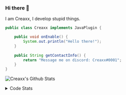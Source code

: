 ### Hi there 👋

I am Creaxx, I develop stupid things. 

```java
public class Creaxx implements JavaPlugin {

    public void onEnable() {
        System.out.println("Hello there!");
    }
    
    public String getContactInfo() {
        return "Message me on discord: Creaxx#0001";
    }
}
```

![Creaxx's Github Stats](https://github-readme-stats.vercel.app/api?username=CreaxxOG&show_icons=true&theme=dark&count_private=true)

<details>
  <summary>Code Stats</summary>

<!--START_SECTION:waka-->
![Code Time](http://img.shields.io/badge/Code%20Time-577%20hrs%2056%20mins-blue)

![Lines of code](https://img.shields.io/badge/From%20Hello%20World%20I%27ve%20Written-9%20Thousand%20lines%20of%20code-blue)

**🐱 My GitHub Data** 

> 🏆 36 Contributions in the Year 2022
 > 
> 📦 378.2 kB Used in GitHub's Storage 
 > 
> 🚫 Not Opted to Hire
 > 
> 📜 1 Public Repository 
 > 
> 🔑 4 Private Repositories  
 > 
**I'm a Night 🦉** 

```text
🌞 Morning    23 commits     ███░░░░░░░░░░░░░░░░░░░░░░   13.14% 
🌆 Daytime    61 commits     ████████░░░░░░░░░░░░░░░░░   34.86% 
🌃 Evening    87 commits     ████████████░░░░░░░░░░░░░   49.71% 
🌙 Night      4 commits      ░░░░░░░░░░░░░░░░░░░░░░░░░   2.29%

```
📅 **I'm Most Productive on Saturday** 

```text
Monday       18 commits     ██░░░░░░░░░░░░░░░░░░░░░░░   10.29% 
Tuesday      15 commits     ██░░░░░░░░░░░░░░░░░░░░░░░   8.57% 
Wednesday    25 commits     ███░░░░░░░░░░░░░░░░░░░░░░   14.29% 
Thursday     25 commits     ███░░░░░░░░░░░░░░░░░░░░░░   14.29% 
Friday       28 commits     ████░░░░░░░░░░░░░░░░░░░░░   16.0% 
Saturday     38 commits     █████░░░░░░░░░░░░░░░░░░░░   21.71% 
Sunday       26 commits     ███░░░░░░░░░░░░░░░░░░░░░░   14.86%

```


📊 **This Week I Spent My Time On** 

```text
💬 Programming Languages: 
Java                     19 mins             ██████████████████████░░░   91.37% 
Kotlin                   1 min               ██░░░░░░░░░░░░░░░░░░░░░░░   8.63%

🔥 Editors: 
IntelliJ                 21 mins             █████████████████████████   100.0%

```

**I Mostly Code in Java** 

```text
Java                     4 repos             ████████████████░░░░░░░░░   66.67% 
EJS                      1 repo              ████░░░░░░░░░░░░░░░░░░░░░   16.67% 
Kotlin                   1 repo              ████░░░░░░░░░░░░░░░░░░░░░   16.67%

```



 Last Updated on 11/02/2022 12:32:36 UTC
<!--END_SECTION:waka-->
</details>
